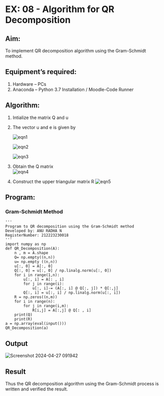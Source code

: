 # EX: 08 - Algorithm for QR Decomposition
## Aim:
To implement QR decomposition algorithm using the Gram-Schmidt method.
## Equipment’s required:
1.	Hardware – PCs
2.	Anaconda – Python 3.7 Installation / Moodle-Code Runner
## Algorithm:
1.	Intialize the matrix Q and u
2.	The vector u and e is given by

    ![eqn1](./ex4.jpg)

    ![eqn2](./ex6.jpg)

    ![eqn3](./ex3.jpg)

3.	Obtain the Q matrix   
    ![eqn4](./ex1.jpg)
4.	Construct the upper triangular matrix R
    ![eqn5](./ex2.jpg)



## Program:
### Gram-Schmidt Method
```
''' 
Program to QR decomposition using the Gram-Schmidt method
Developed by: ANU RADHA N
RegisterNumber: 212223230018
'''
import numpy as np
def QR_Decomposition(A):
    n , m = A.shape
    Q= np.empty((n,n))
    u= np.empty ((n,n))
    u[:, 0] = A[:, 0]
    Q[:, 0] = u[:, 0] / np.linalg.norm(u[:, 0])
    for i in range(1,n):
        u[:, i] = A[: , i]
        for j in range(i):
            u[:, i]-= (A[:, i] @ Q[:, j]) * Q[:,j]
        Q[:, i] = u[:, i] / np.linalg.norm(u[:, i])
    R = np.zeros((n,m))
    for i in range(n):
        for j in range(i,m):
            R[i,j] = A[:,j] @ Q[: , i]
    print(Q)
    print(R)
a = np.array(eval(input()))
QR_Decomposition(a)

```

## Output
![Screenshot 2024-04-27 091942](https://github.com/ANU23000217/QRdecomposition/assets/139117108/529be4dd-1857-4333-82d1-f4f180a0b46e)


## Result
Thus the QR decomposition algorithm using the Gram-Schmidt process is written and verified the result.
